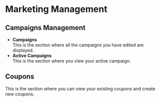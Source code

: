 # Marketing Management

## Campaigns Management

* **Campaigns**\
  This is the section where all the campaigns you have edited are displayed.
* **Active Campaigns**\
  This is the section where you view your active campaign.

## Coupons

This is the section where you can view your existing coupons and create new coupons.

